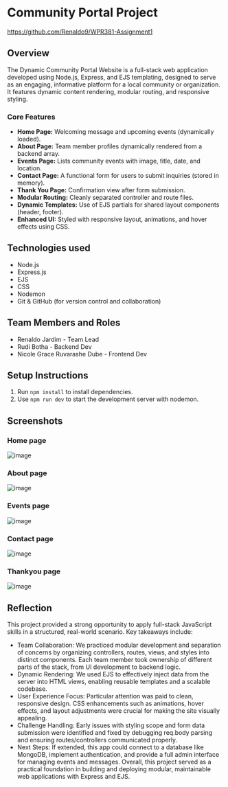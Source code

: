 # Community Portal Project

https://github.com/Renaldo9/WPR381-Assignment1

## Overview

The Dynamic Community Portal Website is a full-stack web application developed using Node.js, Express, and EJS templating, designed to serve as an engaging, informative platform for a local community or organization. It features dynamic content rendering, modular routing, and responsive styling.

### Core Features

- **Home Page:** Welcoming message and upcoming events (dynamically loaded).
- **About Page:** Team member profiles dynamically rendered from a backend array.
- **Events Page:** Lists community events with image, title, date, and location.
- **Contact Page:** A functional form for users to submit inquiries (stored in memory).
- **Thank You Page:** Confirmation view after form submission.
- **Modular Routing:** Cleanly separated controller and route files.
- **Dynamic Templates:** Use of EJS partials for shared layout components (header, footer).
- **Enhanced UI:** Styled with responsive layout, animations, and hover effects using CSS.

## Technologies used

- Node.js
- Express.js
- EJS
- CSS
- Nodemon
- Git & GitHub (for version control and collaboration)

## Team Members and Roles

- Renaldo Jardim - Team Lead
- Rudi Botha - Backend Dev
- Nicole Grace Ruvarashe Dube - Frontend Dev

## Setup Instructions

1. Run `npm install` to install dependencies.
2. Use `npm run dev` to start the development server with nodemon.

## Screenshots
### Home page
![image](https://github.com/user-attachments/assets/60423363-4d7f-4e2d-8821-9c440231132d)
### About page
![image](https://github.com/user-attachments/assets/be83dd31-1470-41c8-b58c-88b30e229725)
### Events page
![image](https://github.com/user-attachments/assets/df20562d-1984-458a-b4b2-15e85b892112)
### Contact page
![image](https://github.com/user-attachments/assets/f0ce1319-0caf-468f-ad94-07fb044e66cf)
### Thankyou page
![image](https://github.com/user-attachments/assets/7fddc301-dc7d-4d38-aa4b-9863995ee5f6)

## Reflection

This project provided a strong opportunity to apply full-stack JavaScript skills in a structured, real-world scenario. Key takeaways include:
- Team Collaboration: We practiced modular development and separation of concerns by organizing controllers, routes, views, and styles into distinct components. Each team member took ownership of different parts of the stack, from UI development to backend logic.
- Dynamic Rendering: We used EJS to effectively inject data from the server into HTML views, enabling reusable templates and a scalable codebase.
- User Experience Focus: Particular attention was paid to clean, responsive design. CSS enhancements such as animations, hover effects, and layout adjustments were crucial for making the site visually appealing.
- Challenge Handling: Early issues with styling scope and form data submission were identified and fixed by debugging req.body parsing and ensuring routes/controllers communicated properly.
- Next Steps: If extended, this app could connect to a database like MongoDB, implement authentication, and provide a full admin interface for managing events and messages.
Overall, this project served as a practical foundation in building and deploying modular, maintainable web applications with Express and EJS.
